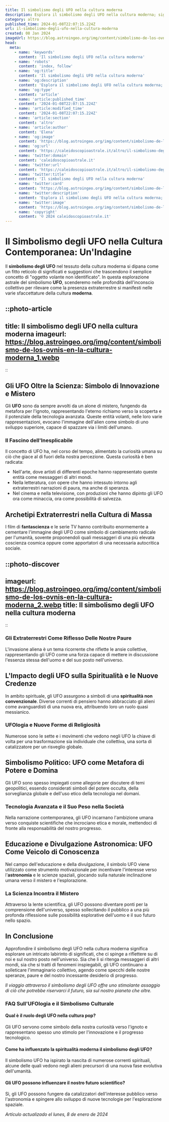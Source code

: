 ```yaml
---
title: Il simbolismo degli UFO nella cultura moderna
description: Esplora il simbolismo degli UFO nella cultura moderna; significati reconditi e limpatto sulla società. Scopri di più sul mistero!
category: altro
published_time: 2024-01-08T22:07:15.224Z
url: il-simbolismo-degli-ufo-nella-cultura-moderna
created: 08 Jan 2024
imageUrl: https://blog.astroingeo.org/img/content/simbolismo-de-los-ovnis-en-la-cultura-moderna_1.webp
head:
  meta:
    - name: 'keywords'
      content: 'Il simbolismo degli UFO nella cultura moderna'
    - name: 'robots'
      content: 'index, follow'
    - name: 'og:title'
      content: 'Il simbolismo degli UFO nella cultura moderna'
    - name: 'og:description'
      content: 'Esplora il simbolismo degli UFO nella cultura moderna; significati reconditi e limpatto sulla società. Scopri di più sul mistero!'
    - name: 'og:type'
      content: 'article'
    - name: 'article:published_time'
      content: '2024-01-08T22:07:15.224Z'
    - name: 'article:modified_time'
      content: '2024-01-08T22:07:15.224Z'
    - name: 'article:section'
      content: 'altro'
    - name: 'article:author'
      content: 'Elena'
    - name: 'og:image'
      content: 'https://blog.astroingeo.org/img/content/simbolismo-de-los-ovnis-en-la-cultura-moderna_1.webp'
    - name: 'og:url'
      content: 'https://caleidoscopioastrale.it/altro/il-simbolismo-degli-ufo-nella-cultura-moderna'
    - name: 'twitter:domain'
      content: 'caleidoscopioastrale.it'
    - name: 'twitter:url'
      content: 'https://caleidoscopioastrale.it/altro/il-simbolismo-degli-ufo-nella-cultura-moderna'
    - name: 'twitter:title'
      content: 'Il simbolismo degli UFO nella cultura moderna'
    - name: 'twitter:card'
      content: 'https://blog.astroingeo.org/img/content/simbolismo-de-los-ovnis-en-la-cultura-moderna_1.webp'
    - name: 'twitter:description'
      content: 'Esplora il simbolismo degli UFO nella cultura moderna; significati reconditi e limpatto sulla società. Scopri di più sul mistero!'
    - name: 'twitter:image'
      content: 'https://blog.astroingeo.org/img/content/simbolismo-de-los-ovnis-en-la-cultura-moderna_1.webp'
    - name: 'copyright'
      content: '© 2024 caleidoscopioastrale.it'
---
```

# Il Simbolismo degli UFO nella Cultura Contemporanea: Un'Indagine

Il **simbolismo degli UFO** nel tessuto della cultura moderna si dipana come un fitto reticolo di significati e suggestioni che trascendono il semplice concetto di "oggetto volante non identificato". In questa esplorazione astrale del simbolismo **UFO**, scenderemo nelle profondità dell'inconscio collettivo per rilevare come la presenza extraterrestre si manifesti nelle varie sfaccettature della cultura **moderna**.

::photo-article
---
title: Il simbolismo degli UFO nella cultura moderna
imageurl: https://blog.astroingeo.org/img/content/simbolismo-de-los-ovnis-en-la-cultura-moderna_1.webp
---
::

## Gli UFO Oltre la Scienza: Simbolo di Innovazione e Mistero
Gli **UFO** sono da sempre avvolti da un alone di mistero, fungendo da metafora per l'ignoto, rappresentando l'eterno richiamo verso la scoperta e il potenziale della tecnologia avanzata. Queste entità volanti, nelle loro varie rappresentazioni, evocano l'immagine dell'alien come simbolo di uno sviluppo superiore, capace di spazzare via i limiti dell'umano.

### Il Fascino dell'Inesplicabile
Il concetto di UFO ha, nel corso del tempo, alimentato la curiosità umana su ciò che giace al di fuori della nostra percezione. Questa curiosità è ben radicata:

- Nell'arte, dove artisti di differenti epoche hanno rappresentato queste entità come messaggeri di altri mondi.
- Nella letteratura, con opere che hanno intessuto intorno agli extraterrestri narrazioni di paura, ma anche di speranza.
- Nel cinema e nella televisione, con produzioni che hanno dipinto gli UFO ora come minaccia, ora come possibilità di salvezza.

## Archetipi Extraterrestri nella Cultura di Massa
I film di **fantascienza** e le serie TV hanno contribuito enormemente a cementare l'immagine degli UFO come simbolo di cambiamento radicale per l'umanità, sovente proponendoli quali messaggeri di una più elevata coscienza cosmica oppure come apportatori di una necessaria autocritica sociale.

::photo-discover
---
imageurl: https://blog.astroingeo.org/img/content/simbolismo-de-los-ovnis-en-la-cultura-moderna_2.webp
title: Il simbolismo degli UFO nella cultura moderna
---
::

### Gli Extraterrestri Come Riflesso Delle Nostre Paure
L'invasione aliena è un tema ricorrente che riflette le ansie collettive, rappresentando gli UFO come una forza capace di mettere in discussione l'essenza stessa dell'uomo e del suo posto nell'universo.

## L'Impacto degli UFO sulla Spiritualità e le Nuove Credenze
In ambito spirituale, gli UFO assurgono a simboli di una **spiritualità non convenzionale**. Diverse correnti di pensiero hanno abbracciato gli alieni come avanguardisti di una nuova era, attribuendo loro un ruolo quasi messianico.

### UFOlogia e Nuove Forme di Religiosità
Numerose sono le sette e i movimenti che vedono negli UFO la chiave di volta per una trasformazione sia individuale che collettiva, una sorta di catalizzatore per un risveglio globale.

## Simbolismo Politico: UFO come Metafora di Potere e Domina
Gli UFO sono spesso impiegati come allegorie per discutere di temi geopolitici, essendo considerati simboli del potere occulta, della sorveglianza globale e dell'uso etico della tecnologia nel domani.

### Tecnologia Avanzata e il Suo Peso nella Società
Nella narrazione contemporanea, gli UFO incarnano l'ambizione umana verso conquiste scientifiche che incrociano etica e morale, mettendoci di fronte alla responsabilità del nostro progresso.

## Educazione e Divulgazione Astronomica: UFO Come Veicolo di Conoscenza
Nel campo dell'educazione e della divulgazione, il simbolo UFO viene utilizzato come strumento motivazionale per incentivare l'interesse verso l'**astronomia** e le scienze spaziali, giocando sulla naturale inclinazione umana verso il mistero e l'esplorazione.

### La Scienza Incontra il Mistero
Attraverso la lente scientifica, gli UFO possono diventare ponti per la comprensione dell'universo, spesso sollecitando il pubblico a una più profonda riflessione sulle possibilità esplorative dell'uomo e il suo futuro nello spazio.

## In Conclusione
Approfondire il simbolismo degli UFO nella cultura moderna significa esplorare un intricato labirinto di significati, che ci spinge a riflettere su di noi e sul nostro posto nell'universo. Sia che li si ritenga messaggeri di altri mondi, sia che si tratti di fenomeni inspiegabili, gli UFO continuano a solleticare l'immaginario collettivo, agendo come specchi delle nostre speranze, paure e del nostro incessante desiderio di progresso.

_Il viaggio attraverso il simbolismo degli UFO offre uno stimolante assaggio di ciò che potrebbe riservarci il futuro, sia sul nostro pianeta che oltre._

### FAQ Sull'UFOlogia e il Simbolismo Culturale
#### Qual è il ruolo degli UFO nella cultura pop?
Gli UFO servono come simbolo della nostra curiosità verso l'ignoto e rappresentano spesso uno stimolo per l'innovazione e il progresso tecnologico.

#### Come ha influenzato la spiritualità moderna il simbolismo degli UFO?
Il simbolismo UFO ha ispirato la nascita di numerose correnti spirituali, alcune delle quali vedono negli alieni precursori di una nuova fase evolutiva dell'umanità.

#### Gli UFO possono influenzare il nostro futuro scientifico?
Sì, gli UFO possono fungere da catalizzatori dell'interesse pubblico verso l'astronomia e spingere allo sviluppo di nuove tecnologie per l'esplorazione spaziale.

_Artículo actualizado el lunes, 8 de enero de 2024_